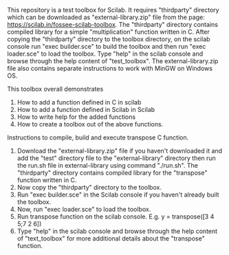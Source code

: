 This repository is a test toolbox for Scilab. It requires "thirdparty" directory which can be downloaded as "external-library.zip" file from the page: https://scilab.in/fossee-scilab-toolbox. The "thirdparty" directory contains compiled library for a simple "multiplication" function written in C. After copying the "thirdparty" directory to the toolbox directory, on the scilab console run "exec builder.sce" to build the toolbox and then run "exec loader.sce" to load the toolbox.  Type "help" in the scilab console and browse through the help content of "test_toolbox". The external-library.zip file also contains separate instructions to work with MinGW on Windows OS.

This toolbox overall demonstrates
1. How to add a function defined in C in scilab
2. How to add a function defined in Scilab in Scilab
3. How to write help for the added functions
4. How to create a toolbox out of the above functions.

Instructions to compile, build and execute transpose C function.

1. Download the "external-library.zip" file if you haven't downloaded it and add the "test" directory file to the "external-library" directory then run the run.sh file in external-library using command "./run.sh". The "thirdparty" directory contains compiled library for the "transpose" function written in C.
2. Now copy the "thirdparty" directory to the toolbox.
3. Run "exec builder.sce" in the Scilab console if you haven't already built the toolbox.
4. Now, run "exec loader.sce" to load the toolbox.
5. Run transpose function on the scilab console. E.g. y = transpose([3 4 5;7 2 6])
6. Type "help" in the scilab console and browse through the help content of "text_toolbox" for more additional details about the "transpose" function.
